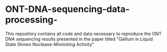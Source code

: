 # ONT-DNA-sequencing-data-processing-
This repository contains all code and data necessary to reproduce the ONT DNA sequencing results presented in the paper titled "Gallium in Liquid State Shows Nuclease-Mimicking Activity"
